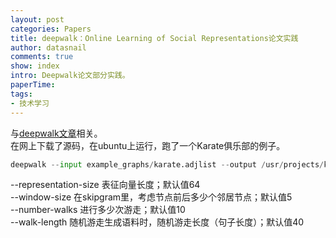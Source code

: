 ```yaml
---
layout: post
categories: Papers
title: deepwalk：Online Learning of Social Representations论文实践
author: datasnail
comments: true
show: index
intro: Deepwalk论文部分实践。
paperTime:
tags:
- 技术学习
---
```


与[deepwalk文章](http://www.datasnail.cn/papers/2017/12/29/deepwalk_paper.html "deepwalk论文笔记")相关。  
在网上下载了源码，在ubuntu上运行，跑了一个Karate俱乐部的例子。

```python
deepwalk --input example_graphs/karate.adjlist --output /usr/projects/kar.embeddings --representation-size 2 --walk-length 20  --window-size 2 --number-walks 400
```

--representation-size 表征向量长度；默认值64  
--window-size  在skipgram里，考虑节点前后多少个邻居节点；默认值5   
--number-walks 进行多少次游走；默认值10   
--walk-length 随机游走生成语料时，随机游走长度（句子长度）；默认值40  